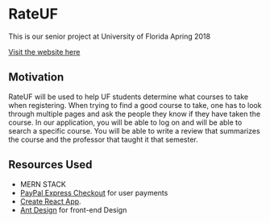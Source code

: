 # RateUF #
This is our senior project at University of Florida Apring 2018

[Visit the website here](https://rateuf.herokuapp.com/#/ "Study Swamp Website")

## Motivation ##

RateUF will be used to help UF students determine what courses to take when registering. When trying to find a good course to take, one has to look through multiple pages and ask the people they know if they have taken the course. In our application, you will be able to log on and will be able to search a specific course. You will be able to write a review that summarizes the course and the professor that taught it that semester.

## Resources Used ##
+ MERN STACK
+ [PayPal Express Checkout](https://developer.paypal.com/docs/integration/direct/express-checkout/integration-jsv4/ "PayPal Express Checkout Page") for user payments
+ [Create React App](https://github.com/facebookincubator/create-react-app).
+ [Ant Design](https://ant.design/) for front-end Design

